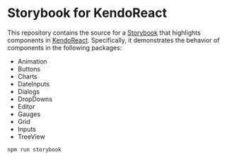 # Storybook for KendoReact

This repository contains the source for a [Storybook](https://storybook.js.org/) that highlights components in [KendoReact](https://www.telerik.com/kendo-react-ui/). Specifically, it demonstrates the behavior of components in the following packages:

* Animation
* Buttons
* Charts
* DateInputs
* Dialogs
* DropDowns
* Editor
* Gauges
* Grid
* Inputs
* TreeView

```shell
npm run storybook
```